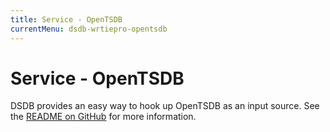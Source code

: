```yaml
---
title: Service - OpenTSDB
currentMenu: dsdb-wrtiepro-opentsdb
---
```


# Service - OpenTSDB

DSDB provides an easy way to hook up OpenTSDB as an input source.
See the [README on GitHub](https://github.com/dsdb/dsdb/blob/master/services/opentsdb/README.md) for more information.
